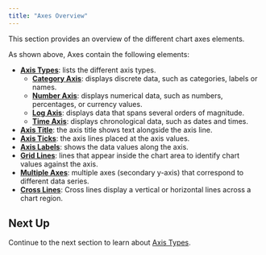 ```yaml
---
title: "Axes Overview"
---
```

This section provides an overview of the different chart axes elements. 

<image-caption src="charts-axes/resources/axes.png" alt="Chart Axes" centered="true" constrained="true"></image-caption>

As shown above, Axes contain the following elements:

- **[Axis Types](/charts-axes-types/)**: lists the different axis types.
  - **[Category Axis](/charts-axes-category/)**: displays discrete data, such as categories, labels or names.
  - **[Number Axis](/charts-axes-number/)**: displays numerical data, such as numbers, percentages, or currency values.
  - **[Log Axis](/charts-axes-log/)**: displays data that spans several orders of magnitude.
  - **[Time Axis](/charts-axes-time/)**: displays chronological data, such as dates and times.
- **[Axis Title](/charts-axes-title/)**: the axis title shows text alongside the axis line.
- **[Axis Ticks](/charts-axes-ticks/)**: the axis lines placed at the axis values.
- **[Axis Labels](/charts-axes-labels/)**: shows the data values along the axis.
- **[Grid Lines](/charts-axes-grid-lines/)**: lines that appear inside the chart area to identify chart values against the axis.
- **[Multiple Axes](/charts-axes-multiple/)**: multiple axes (secondary y-axis) that correspond to different data series.
- **[Cross Lines](/charts-axes-cross-lines/)**: Cross lines display a vertical or horizontal lines across a chart region.

## Next Up

Continue to the next section to learn about [Axis Types](/axes-types/).